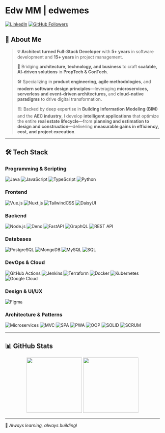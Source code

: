 # Edw MM | edwemes

[![LinkedIn](https://img.shields.io/badge/LinkedIn-Edwin%20Mart%C3%ADnez%20M-blue?style=for-the-badge&logo=linkedin)](https://linkedin.com/in/edwemes)
[![GitHub Followers](https://img.shields.io/github/followers/edwemes?style=for-the-badge&logo=github)](https://github.com/edwemes)

## 🚀 About Me

> **💡 Architect turned Full-Stack Developer** with **5+ years** in software development and **15+ years** in project management.  
>
> 🔗 Bridging **architecture, technology, and business** to craft **scalable, AI-driven solutions** in **PropTech & ConTech**.  
>  
> 🛠 Specializing in **product engineering**, **agile methodologies**, and **modern software design principles**—leveraging **microservices, serverless and event-driven architectures,** and **cloud-native paradigms** to drive digital transformation.  
>  
> 🏗 Backed by deep expertise in **Building Information Modeling (BIM)** and the **AEC industry**, I develop **intelligent applications** that optimize the entire **real estate lifecycle**—from **planning and estimation to design and construction**—delivering **measurable gains in efficiency, cost, and project execution**.

---

## 🛠 Tech Stack

### Programming & Scripting
![Java](https://img.shields.io/badge/-Java-000000?style=for-the-badge&logo=openjdk&logoColor=white)
![JavaScript](https://img.shields.io/badge/-JavaScript-F7DF1E?style=for-the-badge&logo=javascript&logoColor=black)
![TypeScript](https://img.shields.io/badge/-TypeScript-3178C6?style=for-the-badge&logo=typescript&logoColor=white)
![Python](https://img.shields.io/badge/-Python-3776AB?style=for-the-badge&logo=python&logoColor=white)

### Frontend
![Vue.js](https://img.shields.io/badge/-Vue.js-4FC08D?style=for-the-badge&logo=vue.js&logoColor=white)
![Nuxt.js](https://img.shields.io/badge/-Nuxt.js-00DC82?style=for-the-badge&logo=nuxt&logoColor=black)
![TailwindCSS](https://img.shields.io/badge/-TailwindCSS-06B6D4?style=for-the-badge&logo=tailwind-css&logoColor=white)
![DaisyUI](https://img.shields.io/badge/-DaisyUI-1AD1A5?style=for-the-badge&logo=daisyui&logoColor=black)

### Backend
![Node.js](https://img.shields.io/badge/-Node.js-5FA04E?style=for-the-badge&logo=node.js&logoColor=white)
![Deno](https://img.shields.io/badge/-Deno-70FFAF?style=for-the-badge&logo=deno&logoColor=black)
![FastAPI](https://img.shields.io/badge/-FastAPI-009688?style=for-the-badge&logo=fastapi&logoColor=white)
![GraphQL](https://img.shields.io/badge/-GraphQL-E10098?style=for-the-badge&logo=graphql&logoColor=white)
![REST API](https://img.shields.io/badge/-REST_API-FF6C37?style=for-the-badge&logo=postman&logoColor=white)

### Databases
![PostgreSQL](https://img.shields.io/badge/-PostgreSQL-4169E1?style=for-the-badge&logo=postgresql&logoColor=white)
![MongoDB](https://img.shields.io/badge/-MongoDB-47A248?style=for-the-badge&logo=mongodb&logoColor=white)
![MySQL](https://img.shields.io/badge/-MySQL-4479A1?style=for-the-badge&logo=mysql&logoColor=white)
![SQL](https://img.shields.io/badge/-SQL-003B57?style=for-the-badge&logo=sqlite&logoColor=white)

### DevOps & Cloud
![GitHub Actions](https://img.shields.io/badge/-GitHub_Actions-2088FF?style=for-the-badge&logo=githubactions&logoColor=white)
![Jenkins](https://img.shields.io/badge/-Jenkins-D24939?style=for-the-badge&logo=jenkins&logoColor=white)
![Terraform](https://img.shields.io/badge/-Terraform-7B42BC?style=for-the-badge&logo=terraform&logoColor=white)
![Docker](https://img.shields.io/badge/-Docker-2496ED?style=for-the-badge&logo=docker&logoColor=white)
![Kubernetes](https://img.shields.io/badge/-Kubernetes-326CE5?style=for-the-badge&logo=kubernetes&logoColor=white)
![Google Cloud](https://img.shields.io/badge/-GCP-4285F4?style=for-the-badge&logo=google-cloud&logoColor=white)

### Design & UI/UX
![Figma](https://img.shields.io/badge/-Figma-F24E1E?style=for-the-badge&logo=figma&logoColor=white)

### Architecture & Patterns
![Microservices](https://img.shields.io/badge/-Microservices-280459?style=for-the-badge&logo=devbox&logoColor=white)
![MVC](https://img.shields.io/badge/-MVC-2596BE?style=for-the-badge&logo=trpc&logoColor=white)
![SPA](https://img.shields.io/badge/-SPA-8DD6F9?style=for-the-badge&logo=webpack&logoColor=black)
![PWA](https://img.shields.io/badge/-PWA-5A0FC8?style=for-the-badge&logo=pwa&logoColor=white)
![OOP](https://img.shields.io/badge/-OOP-280459?style=for-the-badge&logo=devbox&logoColor=white)
![SOLID](https://img.shields.io/badge/-SOLID-2C4F7C?style=for-the-badge&logo=solid&logoColor=white)
![SCRUM](https://img.shields.io/badge/-SCRUM-009FDA?style=for-the-badge&logo=agile&logoColor=white)

---

## 📊 GitHub Stats

<div align="center">
  <img height="180em" src="https://github-readme-stats.vercel.app/api?username=edwemes&show_icons=true&theme=light&include_all_commits=true&count_private=true"/>
  <img height="180em" src="https://github-readme-stats.vercel.app/api/top-langs/?username=edwemes&layout=compact&theme=light"/>
</div>

---

📌 *Always learning, always building!*

